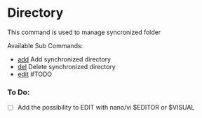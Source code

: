 # Directory
This command is used to manage syncronized folder

Available Sub Commands:
- [add](add) Add synchronized directory
- [del](del) Delete synchronized directory
- [edit](#todo) #TODO

### To Do:
- [ ] Add the possibility to EDIT with nano/vi $EDITOR or $VISUAL 